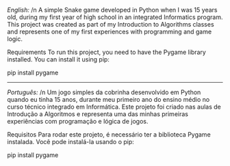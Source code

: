 *English:* /n
A simple Snake game developed in Python when I was 15 years old, during my first year of high school in an integrated Informatics program. This project was created as part of my Introduction to Algorithms classes and represents one of my first experiences with programming and game logic.

Requirements
To run this project, you need to have the Pygame library installed.
You can install it using pip:

pip install pygame

______________________________

*Português:* /n
Um jogo simples da cobrinha desenvolvido em Python quando eu tinha 15 anos, durante meu primeiro ano do ensino médio no curso técnico integrado em Informática. Este projeto foi criado nas aulas de Introdução a Algoritmos e representa uma das minhas primeiras experiências com programação e lógica de jogos.

Requisitos
Para rodar este projeto, é necessário ter a biblioteca Pygame instalada.
Você pode instalá-la usando o pip:

pip install pygame
